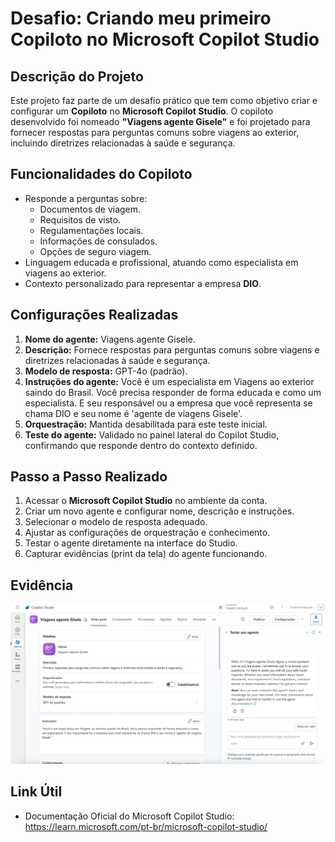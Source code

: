 # Desafio: Criando meu primeiro Copiloto no Microsoft Copilot Studio

## Descrição do Projeto
Este projeto faz parte de um desafio prático que tem como objetivo criar e configurar um **Copiloto** no **Microsoft Copilot Studio**.
O copiloto desenvolvido foi nomeado **"Viagens agente Gisele"** e foi projetado para fornecer respostas para perguntas comuns sobre viagens ao exterior, incluindo diretrizes relacionadas à saúde e segurança.

## Funcionalidades do Copiloto
- Responde a perguntas sobre:
  - Documentos de viagem.
  - Requisitos de visto.
  - Regulamentações locais.
  - Informações de consulados.
  - Opções de seguro viagem.
- Linguagem educada e profissional, atuando como especialista em viagens ao exterior.
- Contexto personalizado para representar a empresa **DIO**.

## Configurações Realizadas
1. **Nome do agente:** Viagens agente Gisele.
2. **Descrição:** Fornece respostas para perguntas comuns sobre viagens e diretrizes relacionadas à saúde e segurança.
3. **Modelo de resposta:** GPT-4o (padrão).
4. **Instruções do agente:**
   Você é um especialista em Viagens ao exterior saindo do Brasil. Você precisa responder de forma educada e como um especialista. E seu responsável ou a empresa que você representa se chama DIO e seu nome é 'agente de viagens Gisele'.
5. **Orquestração:** Mantida desabilitada para este teste inicial.
6. **Teste do agente:** Validado no painel lateral do Copilot Studio, confirmando que responde dentro do contexto definido.

## Passo a Passo Realizado
1. Acessar o **Microsoft Copilot Studio** no ambiente da conta.
2. Criar um novo agente e configurar nome, descrição e instruções.
3. Selecionar o modelo de resposta adequado.
4. Ajustar as configurações de orquestração e conhecimento.
5. Testar o agente diretamente na interface do Studio.
6. Capturar evidências (print da tela) do agente funcionando.

## Evidência
![Captura de tela do agente configurado](./Criando%20seu%20primeiro%20Copiloto%20no%20Microsoft%20Copilot%20Studio.png)

## Link Útil
- Documentação Oficial do Microsoft Copilot Studio: https://learn.microsoft.com/pt-br/microsoft-copilot-studio/

